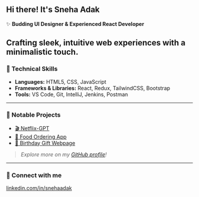 ## Hi there! It's Sneha Adak

✨ **Budding UI Designer & Experienced React Developer**  

Crafting sleek, intuitive web experiences with a minimalistic touch.
---

### 🚀 Technical Skills  
- **Languages:** HTML5, CSS, JavaScript  
- **Frameworks & Libraries:** React, Redux, TailwindCSS, Bootstrap  
- **Tools:** VS Code, Git, IntelliJ, Jenkins, Postman  

---

### 🌟 Notable Projects  
- [🎬 Netflix-GPT](https://github.com/snehaadak/netflix-gpt)  
- [🍴 Food Ordering App](https://github.com/snehaadak/food-ordering-app)  
- [🎁 Birthday Gift Webpage](https://github.com/snehaadak/Birthday-Webpage-Template)  

> _Explore more on my [GitHub profile](https://github.com/snehaadak)!_

---

### 🤝 Connect with me  
[linkedin.com/in/snehaadak](https://www.linkedin.com/in/snehaadak)
